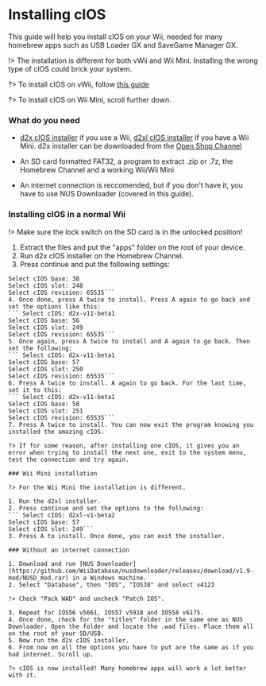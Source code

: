 # Installing cIOS

This guide will help you install cIOS on your Wii, needed for many homebrew apps such as USB Loader GX and SaveGame Manager GX.

!> The installation is different for both vWii and Wii Mini. Installing the wrong type of cIOS could brick your system.

?> To install cIOS on vWii, follow [this guide](https://wiiu.skyybrew.xyz/#/vwii)

?> To install cIOS on Wii Mini, scroll further down.

### What do you need

 - [d2x cIOS installer](https://hbb1.oscwii.org/hbb/d2x-cios-installer/d2x-cios-installer.zip) if you use a Wii, [d2xl cIOS installer](https://wii.guide/assets/files/d2xl_wii_mini_cIOS_installer_v1_beta2.zip) if you have a Wii Mini. d2x installer can be downloaded from the [Open Shop Channel](/osc)
 
 - An SD card formatted FAT32, a program to extract .zip or .7z, the Homebrew Channel and a working Wii/Wii Mini

 - An internet connection is reccomended, but if you don't have it, you have to use NUS Downloader (covered in this guide).

### Installing cIOS in a normal Wii

!> Make sure the lock switch on the SD card is in the unlocked position!

1. Extract the files and put the "apps" folder on the root of your device.
2. Run d2x cIOS installer on the Homebrew Channel.
3. Press continue and put the following settings:
``` Select cIOS: d2x-v11-beta1
Select cIOS base: 38
Select cIOS slot: 248
Select cIOS revision: 65535```
4. Once done, press A twice to install. Press A again to go back and set the options like this:
``` Select cIOS: d2x-v11-beta1
Select cIOS base: 56
Select cIOS slot: 249
Select cIOS revision: 65535```
5. Once again, press A twice to install and A again to go back. Then set the following:
``` Select cIOS: d2x-v11-beta1
Select cIOS base: 57
Select cIOS slot: 250
Select cIOS revision: 65535```
6. Press A twice to install. A again to go back. For the last time, set it to this:
``` Select cIOS: d2x-v11-beta1
Select cIOS base: 58
Select cIOS slot: 251
Select cIOS revision: 65535```
7. Press A twice to install. You can now exit the program knowing you installed the amazing cIOS.

?> If for some reason, after installing one cIOS, it gives you an error when trying to install the next one, exit to the system menu, test the connection and try again.

### Wii Mini installation

?> For the Wii Mini the installation is different.

1. Run the d2xl installer.
2. Press continue and set the options to the following:
``` Select cIOS: d2xl-v1-beta2
Select cIOS base: 57
Select cIOS slot: 249```
3. Press A to install. Once done, you can exit the installer.

### Without an internet connection

1. Download and run [NUS Downloader](https://github.com/WiiDatabase/nusdownloader/releases/download/v1.9-mod/NUSD_mod.rar) in a Windows machine.
2. Select "Database", then "IOS", "IOS38" and select v4123

!> Check "Pack WAD" and uncheck "Patch IOS".

3. Repeat for IOS56 v5661, IOS57 v5918 and IOS58 v6175.
4. Once done, check for the "titles" folder in the same one as NUS Downloader. Open the folder and locate the .wad files. Place them all on the root of your SD/USB.
5. Now run the d2x cIOS installer.
6. From now on all the options you have to put are the same as if you had internet. Scroll up.

?> cIOS is now installed! Many homebrew apps will work a lot better with it.

